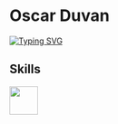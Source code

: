 
# Oscar Duvan
[![Typing SVG](https://readme-typing-svg.herokuapp.com?font=cursive&weight=900&size=28&duration=2000&pause=1000&color=1CFF00&background=55000000&multiline=true&random=true&width=1000&lines=echo+%22Hello!+I'm+Oscar+Duvan+full-stack+developer...%22)](https://git.io/typing-svg)
## Skills
<img src='https://unavatar.io/archlinux' width='50'>
